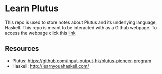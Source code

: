 # Learn Plutus
This repo is used to store notes about Plutus and its underlying language, Haskell. This repo is meant to be interacted with as a Github webpage. To access the webpage click this [link](https://github.com/bsaliba1/learn_plutus/deployments/activity_log?environment=github-pages)

## Resources
- Plutus: https://github.com/input-output-hk/plutus-pioneer-program
- Haskell: http://learnyouahaskell.com/
